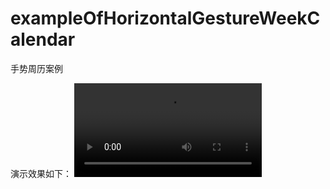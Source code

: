 # exampleOfHorizontalGestureWeekCalendar
手势周历案例

演示效果如下：
![图片](https://github.com/kikkichen/exampleOfHorizontalGestureWeekCalendar/screen-20230713-153841~2.mp4)
